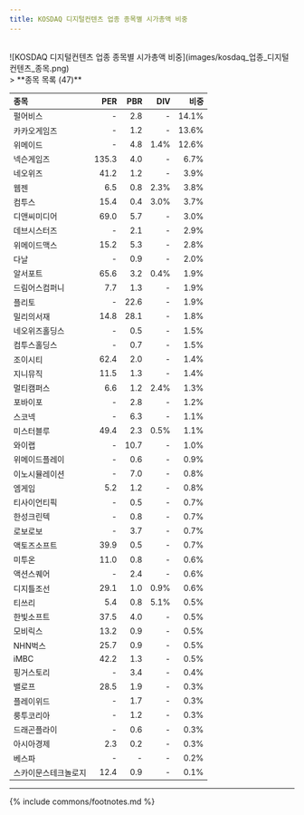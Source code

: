 ```yaml
---
title: KOSDAQ 디지털컨텐츠 업종 종목별 시가총액 비중
---
```

<br>
![KOSDAQ 디지털컨텐츠 업종 종목별 시가총액 비중](images/kosdaq_업종_디지털컨텐츠_종목.png)
<br>
> **종목 목록 (47)**<a id="list"></a>

| **종목** | **PER** | **PBR** | **DIV** | **비중** |
| :------- | ------: | ------: | ------: | -------: |
| 펄어비스 | - | 2.8 | - | 14.1% |
| 카카오게임즈 | - | 1.2 | - | 13.6% |
| 위메이드 | - | 4.8 | 1.4% | 12.6% |
| 넥슨게임즈 | 135.3 | 4.0 | - | 6.7% |
| 네오위즈 | 41.2 | 1.2 | - | 3.9% |
| 웹젠 | 6.5 | 0.8 | 2.3% | 3.8% |
| 컴투스 | 15.4 | 0.4 | 3.0% | 3.7% |
| 디앤씨미디어 | 69.0 | 5.7 | - | 3.0% |
| 데브시스터즈 | - | 2.1 | - | 2.9% |
| 위메이드맥스 | 15.2 | 5.3 | - | 2.8% |
| 다날 | - | 0.9 | - | 2.0% |
| 알서포트 | 65.6 | 3.2 | 0.4% | 1.9% |
| 드림어스컴퍼니 | 7.7 | 1.3 | - | 1.9% |
| 플리토 | - | 22.6 | - | 1.9% |
| 밀리의서재 | 14.8 | 28.1 | - | 1.8% |
| 네오위즈홀딩스 | - | 0.5 | - | 1.5% |
| 컴투스홀딩스 | - | 0.7 | - | 1.5% |
| 조이시티 | 62.4 | 2.0 | - | 1.4% |
| 지니뮤직 | 11.5 | 1.3 | - | 1.4% |
| 멀티캠퍼스 | 6.6 | 1.2 | 2.4% | 1.3% |
| 포바이포 | - | 2.8 | - | 1.2% |
| 스코넥 | - | 6.3 | - | 1.1% |
| 미스터블루 | 49.4 | 2.3 | 0.5% | 1.1% |
| 와이랩 | - | 10.7 | - | 1.0% |
| 위메이드플레이 | - | 0.6 | - | 0.9% |
| 이노시뮬레이션 | - | 7.0 | - | 0.8% |
| 엠게임 | 5.2 | 1.2 | - | 0.8% |
| 티사이언티픽 | - | 0.5 | - | 0.7% |
| 한성크린텍 | - | 0.8 | - | 0.7% |
| 로보로보 | - | 3.7 | - | 0.7% |
| 액토즈소프트 | 39.9 | 0.5 | - | 0.7% |
| 미투온 | 11.0 | 0.8 | - | 0.6% |
| 액션스퀘어 | - | 2.4 | - | 0.6% |
| 디지틀조선 | 29.1 | 1.0 | 0.9% | 0.6% |
| 티쓰리 | 5.4 | 0.8 | 5.1% | 0.5% |
| 한빛소프트 | 37.5 | 4.0 | - | 0.5% |
| 모비릭스 | 13.2 | 0.9 | - | 0.5% |
| NHN벅스 | 25.7 | 0.9 | - | 0.5% |
| iMBC | 42.2 | 1.3 | - | 0.5% |
| 핑거스토리 | - | 3.4 | - | 0.4% |
| 밸로프 | 28.5 | 1.9 | - | 0.3% |
| 플레이위드 | - | 1.7 | - | 0.3% |
| 룽투코리아 | - | 1.2 | - | 0.3% |
| 드래곤플라이 | - | 0.6 | - | 0.3% |
| 아시아경제 | 2.3 | 0.2 | - | 0.3% |
| 베스파 | - | - | - | 0.2% |
| 스카이문스테크놀로지 | 12.4 | 0.9 | - | 0.1% |

---
{% include commons/footnotes.md %}